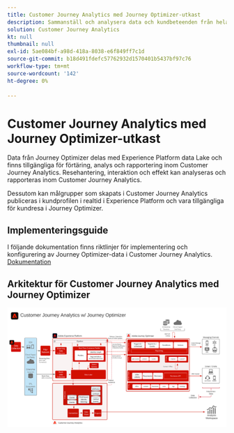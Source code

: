 ```yaml
---
title: Customer Journey Analytics med Journey Optimizer-utkast
description: Sammanställ och analysera data och kundbeteenden från hela kundresan i Customer Journey Analytics, inklusive leverans- och interaktionsdata från Journey Optimizer.
solution: Customer Journey Analytics
kt: null
thumbnail: null
exl-id: 5ae084bf-a98d-418a-8038-e6f849ff7c1d
source-git-commit: b18d491fdefc57762932d1570401b5437bf97c76
workflow-type: tm+mt
source-wordcount: '142'
ht-degree: 0%

---
```


# Customer Journey Analytics med Journey Optimizer-utkast

Data från Journey Optimizer delas med Experience Platform data Lake och finns tillgängliga för förtäring, analys och rapportering inom Customer Journey Analytics. Resehantering, interaktion och effekt kan analyseras och rapporteras inom Customer Journey Analytics.

Dessutom kan målgrupper som skapats i Customer Journey Analytics publiceras i kundprofilen i realtid i Experience Platform och vara tillgängliga för kundresa i Journey Optimizer.

## Implementeringsguide

I följande dokumentation finns riktlinjer för implementering och konfigurering av Journey Optimizer-data i Customer Journey Analytics. [Dokumentation](https://experienceleague.adobe.com/docs/journey-optimizer/using/reporting/reports/sharing-overview.html)

## Arkitektur för Customer Journey Analytics med Journey Optimizer

![Arkitektur](assets/CJA_AJO.svg)
